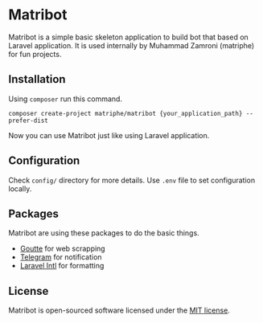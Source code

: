 # Matribot

Matribot is a simple basic skeleton application to build bot that based on Laravel application. It is used internally by Muhammad Zamroni (matriphe) for fun projects.

## Installation

Using `composer` run this command.

```
composer create-project matriphe/matribot {your_application_path} --prefer-dist
```

Now you can use Matribot just like using Laravel application.

## Configuration

Check `config/` directory for more details. Use `.env` file to set configuration locally.

## Packages

Matribot are using these packages to do the basic things.

* [Goutte](https://github.com/FriendsOfPHP/Goutte) for web scrapping
* [Telegram](https://github.com/irazasyed/telegram-bot-sdk) for notification 
* [Laravel Intl](https://github.com/Propaganistas/Laravel-Intl) for formatting

## License

Matribot is open-sourced software licensed under the [MIT license](http://opensource.org/licenses/MIT).
